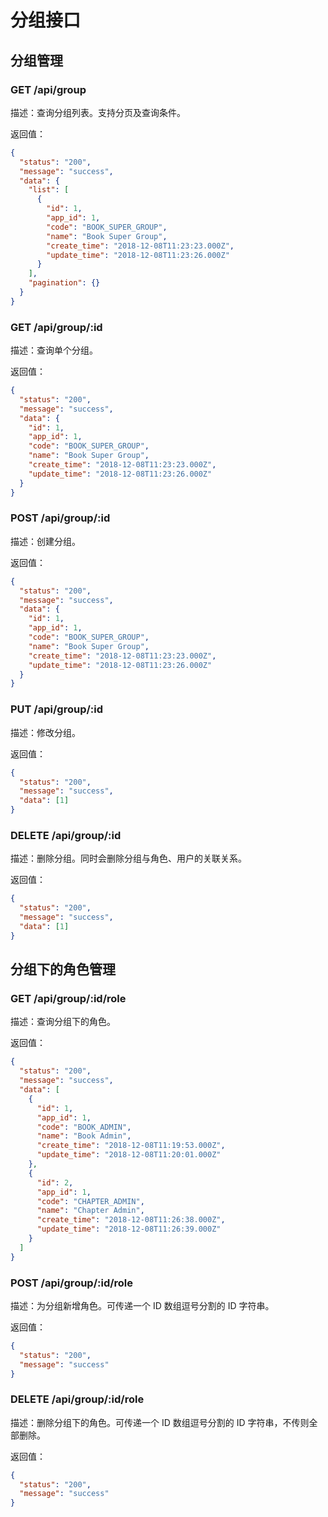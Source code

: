 # 分组接口

## 分组管理

### GET /api/group

描述：查询分组列表。支持分页及查询条件。

返回值：

```json
{
  "status": "200",
  "message": "success",
  "data": {
    "list": [
      {
        "id": 1,
        "app_id": 1,
        "code": "BOOK_SUPER_GROUP",
        "name": "Book Super Group",
        "create_time": "2018-12-08T11:23:23.000Z",
        "update_time": "2018-12-08T11:23:26.000Z"
      }
    ],
    "pagination": {}
  }
}
```

### GET /api/group/:id

描述：查询单个分组。

返回值：

```json
{
  "status": "200",
  "message": "success",
  "data": {
    "id": 1,
    "app_id": 1,
    "code": "BOOK_SUPER_GROUP",
    "name": "Book Super Group",
    "create_time": "2018-12-08T11:23:23.000Z",
    "update_time": "2018-12-08T11:23:26.000Z"
  }
}
```

### POST /api/group/:id

描述：创建分组。

返回值：

```json
{
  "status": "200",
  "message": "success",
  "data": {
    "id": 1,
    "app_id": 1,
    "code": "BOOK_SUPER_GROUP",
    "name": "Book Super Group",
    "create_time": "2018-12-08T11:23:23.000Z",
    "update_time": "2018-12-08T11:23:26.000Z"
  }
}
```

### PUT /api/group/:id

描述：修改分组。

返回值：

```json
{
  "status": "200",
  "message": "success",
  "data": [1]
}
```

### DELETE /api/group/:id

描述：删除分组。同时会删除分组与角色、用户的关联关系。

返回值：

```json
{
  "status": "200",
  "message": "success",
  "data": [1]
}
```

## 分组下的角色管理

### GET /api/group/:id/role

描述：查询分组下的角色。

返回值：

```json
{
  "status": "200",
  "message": "success",
  "data": [
    {
      "id": 1,
      "app_id": 1,
      "code": "BOOK_ADMIN",
      "name": "Book Admin",
      "create_time": "2018-12-08T11:19:53.000Z",
      "update_time": "2018-12-08T11:20:01.000Z"
    },
    {
      "id": 2,
      "app_id": 1,
      "code": "CHAPTER_ADMIN",
      "name": "Chapter Admin",
      "create_time": "2018-12-08T11:26:38.000Z",
      "update_time": "2018-12-08T11:26:39.000Z"
    }
  ]
}
```

### POST /api/group/:id/role

描述：为分组新增角色。可传递一个 ID 数组逗号分割的 ID 字符串。

返回值：

```json
{
  "status": "200",
  "message": "success"
}
```

### DELETE /api/group/:id/role

描述：删除分组下的角色。可传递一个 ID 数组逗号分割的 ID 字符串，不传则全部删除。

返回值：

```json
{
  "status": "200",
  "message": "success"
}
```
